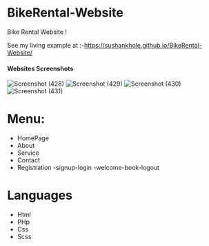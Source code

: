# BikeRental-Website
Bike Rental Website !
 
See my living example at :-https://sushankhole.github.io/BikeRental-Website/

#### Websites Screenshots
![Screenshot (428)](https://user-images.githubusercontent.com/55824155/113181832-d3f4e800-926f-11eb-86f3-b3440a5ce124.png)
![Screenshot (429)](https://user-images.githubusercontent.com/55824155/113181849-d8210580-926f-11eb-95e9-98601a40ea4d.png)
![Screenshot (430)](https://user-images.githubusercontent.com/55824155/113181860-dbb48c80-926f-11eb-80c8-16bc0bc8c8ec.png)
![Screenshot (431)](https://user-images.githubusercontent.com/55824155/113181868-dd7e5000-926f-11eb-8462-6f8c1d1165ff.png)

# Menu:
- HomePage
- About
- Service
- Contact
- Registration -signup-login -welcome-book-logout
# Languages
- Html
- PHp
- Css
- Scss
